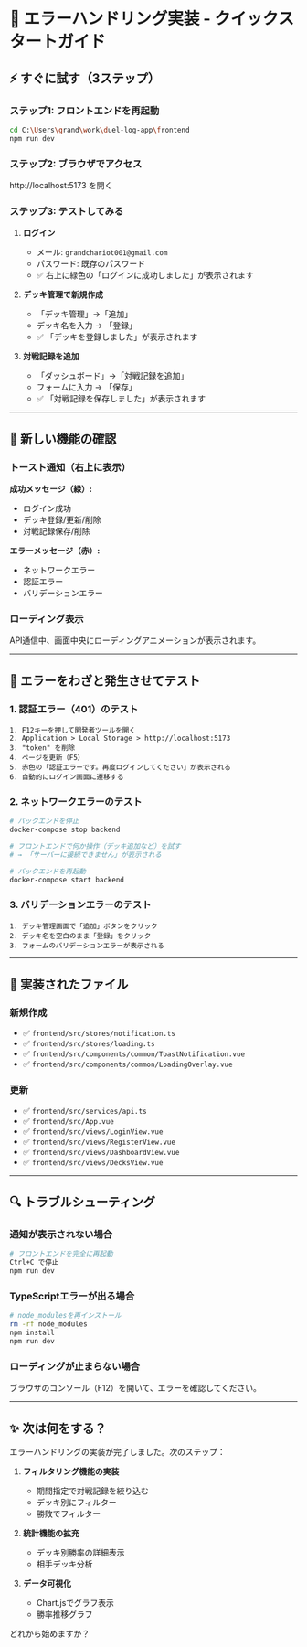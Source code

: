 # 🚀 エラーハンドリング実装 - クイックスタートガイド

## ⚡ すぐに試す（3ステップ）

### ステップ1: フロントエンドを再起動

```bash
cd C:\Users\grand\work\duel-log-app\frontend
npm run dev
```

### ステップ2: ブラウザでアクセス

http://localhost:5173 を開く

### ステップ3: テストしてみる

1. **ログイン**
   - メール: `grandchariot001@gmail.com`
   - パスワード: 既存のパスワード
   - ✅ 右上に緑色の「ログインに成功しました」が表示されます

2. **デッキ管理で新規作成**
   - 「デッキ管理」→「追加」
   - デッキ名を入力 → 「登録」
   - ✅ 「デッキを登録しました」が表示されます

3. **対戦記録を追加**
   - 「ダッシュボード」→「対戦記録を追加」
   - フォームに入力 → 「保存」
   - ✅ 「対戦記録を保存しました」が表示されます

---

## 🎨 新しい機能の確認

### トースト通知（右上に表示）

**成功メッセージ（緑）:**
- ログイン成功
- デッキ登録/更新/削除
- 対戦記録保存/削除

**エラーメッセージ（赤）:**
- ネットワークエラー
- 認証エラー
- バリデーションエラー

### ローディング表示

API通信中、画面中央にローディングアニメーションが表示されます。

---

## 🧪 エラーをわざと発生させてテスト

### 1. 認証エラー（401）のテスト

```
1. F12キーを押して開発者ツールを開く
2. Application > Local Storage > http://localhost:5173
3. "token" を削除
4. ページを更新（F5）
5. 赤色の「認証エラーです。再度ログインしてください」が表示される
6. 自動的にログイン画面に遷移する
```

### 2. ネットワークエラーのテスト

```bash
# バックエンドを停止
docker-compose stop backend

# フロントエンドで何か操作（デッキ追加など）を試す
# → 「サーバーに接続できません」が表示される

# バックエンドを再起動
docker-compose start backend
```

### 3. バリデーションエラーのテスト

```
1. デッキ管理画面で「追加」ボタンをクリック
2. デッキ名を空白のまま「登録」をクリック
3. フォームのバリデーションエラーが表示される
```

---

## 📝 実装されたファイル

### 新規作成
- ✅ `frontend/src/stores/notification.ts`
- ✅ `frontend/src/stores/loading.ts`
- ✅ `frontend/src/components/common/ToastNotification.vue`
- ✅ `frontend/src/components/common/LoadingOverlay.vue`

### 更新
- ✅ `frontend/src/services/api.ts`
- ✅ `frontend/src/App.vue`
- ✅ `frontend/src/views/LoginView.vue`
- ✅ `frontend/src/views/RegisterView.vue`
- ✅ `frontend/src/views/DashboardView.vue`
- ✅ `frontend/src/views/DecksView.vue`

---

## 🔍 トラブルシューティング

### 通知が表示されない場合

```bash
# フロントエンドを完全に再起動
Ctrl+C で停止
npm run dev
```

### TypeScriptエラーが出る場合

```bash
# node_modulesを再インストール
rm -rf node_modules
npm install
npm run dev
```

### ローディングが止まらない場合

ブラウザのコンソール（F12）を開いて、エラーを確認してください。

---

## ✨ 次は何をする？

エラーハンドリングの実装が完了しました。次のステップ：

1. **フィルタリング機能の実装**
   - 期間指定で対戦記録を絞り込む
   - デッキ別にフィルター
   - 勝敗でフィルター

2. **統計機能の拡充**
   - デッキ別勝率の詳細表示
   - 相手デッキ分析

3. **データ可視化**
   - Chart.jsでグラフ表示
   - 勝率推移グラフ

どれから始めますか？
